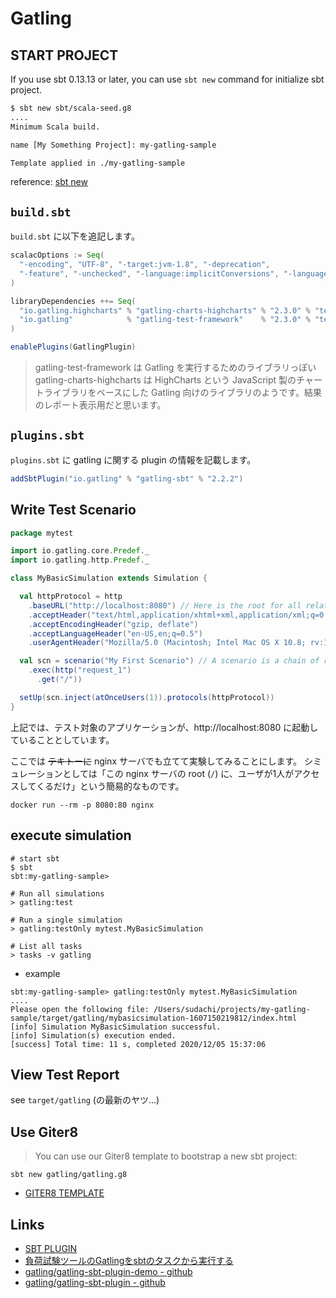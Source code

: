 # Gatling

## START PROJECT

If you use sbt 0.13.13 or later, you can use `sbt new` command for initialize sbt project.

```sh
$ sbt new sbt/scala-seed.g8
....
Minimum Scala build.

name [My Something Project]: my-gatling-sample

Template applied in ./my-gatling-sample 

```

reference: [sbt new](https://www.scala-sbt.org/1.x/docs/ja/Hello.html)


## `build.sbt`

`build.sbt` に以下を追記します。

```build.sbt
scalacOptions := Seq(
  "-encoding", "UTF-8", "-target:jvm-1.8", "-deprecation",
  "-feature", "-unchecked", "-language:implicitConversions", "-language:postfixOps"
)

libraryDependencies ++= Seq(
  "io.gatling.highcharts" % "gatling-charts-highcharts" % "2.3.0" % "test",
  "io.gatling"            % "gatling-test-framework"    % "2.3.0" % "test"
)

enablePlugins(GatlingPlugin)
```

> gatling-test-framework は Gatling を実行するためのライブラリっぽい
> gatling-charts-highcharts は HighCharts という JavaScript 製のチャートライブラリをベースにした Gatling 向けのライブラリのようです。結果のレポート表示用だと思います。


## `plugins.sbt`

`plugins.sbt` に gatling に関する plugin の情報を記載します。

```plugins.sbt
addSbtPlugin("io.gatling" % "gatling-sbt" % "2.2.2")
```


## Write Test Scenario

```src/test/scala/mytest/MyBasicSimulation.scala
package mytest

import io.gatling.core.Predef._
import io.gatling.http.Predef._

class MyBasicSimulation extends Simulation {

  val httpProtocol = http
    .baseURL("http://localhost:8080") // Here is the root for all relative URLs
    .acceptHeader("text/html,application/xhtml+xml,application/xml;q=0.9,*/*;q=0.8") // Here are the common headers
    .acceptEncodingHeader("gzip, deflate")
    .acceptLanguageHeader("en-US,en;q=0.5")
    .userAgentHeader("Mozilla/5.0 (Macintosh; Intel Mac OS X 10.8; rv:16.0) Gecko/20100101 Firefox/16.0")

  val scn = scenario("My First Scenario") // A scenario is a chain of requests and pauses
    .exec(http("request_1")
      .get("/"))

  setUp(scn.inject(atOnceUsers(1)).protocols(httpProtocol))
}
```

上記では、テスト対象のアプリケーションが、http://localhost:8080 に起動していることとしています。

ここでは ~~テキトーに~~ nginx サーバでも立てて実験してみることにします。
シミュレーションとしては「この nginx サーバの root (`/`) に、ユーザが1人がアクセスしてくるだけ」という簡易的なものです。

```
docker run --rm -p 8080:80 nginx 
```


## execute simulation

```
# start sbt
$ sbt
sbt:my-gatling-sample> 

# Run all simulations
> gatling:test

# Run a single simulation
> gatling:testOnly mytest.MyBasicSimulation

# List all tasks
> tasks -v gatling
```


* example

```
sbt:my-gatling-sample> gatling:testOnly mytest.MyBasicSimulation
....
Please open the following file: /Users/sudachi/projects/my-gatling-sample/target/gatling/mybasicsimulation-1607150219812/index.html
[info] Simulation MyBasicSimulation successful.
[info] Simulation(s) execution ended.
[success] Total time: 11 s, completed 2020/12/05 15:37:06
```


## View Test Report 

see `target/gatling` (の最新のヤツ...)



## Use Giter8

> You can use our Giter8 template to bootstrap a new sbt project:

```
sbt new gatling/gatling.g8
```

* [GITER8 TEMPLATE](https://gatling.io/docs/current/extensions/giter8_template/#g8-template)



## Links

* [SBT PLUGIN](https://gatling.io/docs/current/extensions/sbt_plugin/)
* [負荷試験ツールのGatlingをsbtのタスクから実行する](https://yoshinorin.net/2018/02/28/gatling-using-by-sbt/)
* [gatling/gatling-sbt-plugin-demo - github](https://github.com/gatling/gatling-sbt-plugin-demo)
* [gatling/gatling-sbt-plugin - github](https://github.com/gatling/gatling-sbt-plugin)
